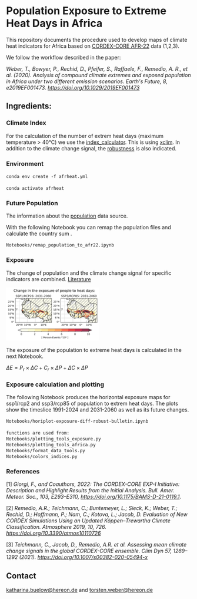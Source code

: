 # Population Exposure to Extreme Heat Days in Africa


This repository documents the procedure used to develop maps of climate heat indicators for Africa based on [CORDEX-CORE AFR-22](https://cordex.org/experiment-guidelines/cordex-cmip5/cordex-core/cordex-core-simulations/) data (1,2,3).

We follow the workflow described in the paper:

*Weber, T., Bowyer, P., Rechid, D., Pfeifer, S., Raffaele, F., Remedio, A. R., et al. (2020). Analysis of compound climate extremes and exposed population in Africa under two different emission scenarios. Earth's Future, 8, e2019EF001473. https://doi.org/10.1029/2019EF001473*


## Ingredients:

### Climate Index

For the calculation of the number of extrem heat days (maximum temperature > 40°C) we use the [index_calculator](https://github.com/climate-service-center/index_calculator). This is using [xclim](https://github.com/Ouranosinc/xclim). In addition to the climate change signal, the [robustness](significance.md) is also indicated.


### Environment

    conda env create -f afrheat.yml

    conda activate afrheat


### Future Population

The information about the [population](population.md) data source. 

With the following Notebook you can remap the population files and calculate the country sum .

    Notebooks/remap_population_to_afr22.ipynb

### Exposure

The change of population and the climate change signal for specific indicators are combined. [Literature](exposure.md)


<img src="plot/exposure_diff-robust_West_Africa_1200.png" alt="TS" width="50%" />


The exposure of the population to extreme heat days is calculated in the next Notebook.

$\Delta E = P_r \times \Delta C + C_r \times \Delta P + \Delta C \times \Delta P$

### Exposure calculation and plotting

The following Notebook produces the horizontal exposure maps for ssp1/rcp2 and ssp3/rcp85 of population to extrem heat days. The plots show the timeslice 1991-2024 and 2031-2060 as well as its future changes. 

    Notebooks/horiplot-exposure-diff-robust-bulletin.ipynb
    
    functions are used from:
    Notebooks/plotting_tools_exposure.py
    Notebooks/plotting_tools_africa.py
    Notebooks/format_data_tools.py
    Notebooks/colors_indices.py
    

### References

[1] *Giorgi, F., and Coauthors, 2022: The CORDEX-CORE EXP-I Initiative: Description and Highlight Results from the Initial Analysis. Bull. Amer. Meteor. Soc., 103, E293–E310, https://doi.org/10.1175/BAMS-D-21-0119.1.*

[2] *Remedio, A.R.; Teichmann, C.; Buntemeyer, L.; Sieck, K.; Weber, T.; Rechid, D.; Hoffmann, P.; Nam, C.; Kotova, L.; Jacob, D. Evaluation of New CORDEX Simulations Using an Updated Köppen–Trewartha Climate Classification. Atmosphere 2019, 10, 726. https://doi.org/10.3390/atmos10110726*

[3] *Teichmann, C., Jacob, D., Remedio, A.R. et al. Assessing mean climate change signals in the global CORDEX-CORE ensemble. Clim Dyn 57, 1269–1292 (2021). https://doi.org/10.1007/s00382-020-05494-x*

## Contact

katharina.buelow@hereon.de and torsten.weber@hereon.de


